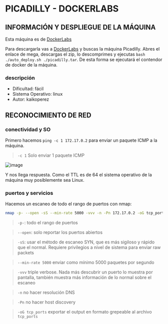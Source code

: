 # PICADILLY - DOCKERLABS

## INFORMACIÓN Y DESPLIEGUE DE LA MÁQUINA

Esta máquina es de [DockerLabs](https://dockerlabs.es)

Para descargarla vas a [DockerLabs](https://dockerlabs.es) y buscas la máquina Picadilly. Abres el enlace de mega, descargas el zip, lo descomprimes y ejecutas `bash ./auto_deploy.sh ./picadilly.tar`. De esta forma se ejecutará el contendor de docker de la máquina.

### descripción

- Dificultad: fácil
- Sistema Operativo: linux
- Autor: kaikoperez

## RECONOCIMIENTO DE RED

### conectividad y SO

Primero hacemos `ping -c 1 172.17.0.2` para enviar un paquete ICMP a la máquina.
> `-c 1` Solo enviar 1 paquete ICMP

![image](https://github.com/user-attachments/assets/12171f6c-fbb0-4bbf-8e74-f453568dc17b)

Y nos llega respuesta. Como el TTL es de 64 el sistema operativo de la máquina muy posiblemente sea Linux.

### puertos y servicios

Hacemos un escaneo de todo el rango de puertos con nmap:

```bash
nmap -p- --open -sS --min-rate 5000 -vvv -n -Pn 172.17.0.2 -oG tcp_ports
```

> `-p-`: todo el rango de puertos

> `--open`: solo reportar los puertos abiertos

> `-sS`: usar el método de escaneo SYN, que es más sigiloso y rápido que el normal. Requiere privilegios a nivel de sistema para enviar raw packets

> `--min-rate 5000` enviar como mínimo 5000 paquetes por segundo

> `-vvv` triple verbose. Nada más descubrir un puerto lo muestra por pantalla, también muestra más información de lo normal sobre el escaneo

> `-n` no hacer resolución DNS

> `-Pn` no hacer host discovery

> `-oG tcp_ports` exportar el output en formato grepeable al archivo `tcp_ports`

